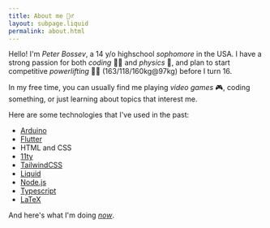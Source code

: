```yaml
---
title: About me 🙋‍♂️
layout: subpage.liquid
permalink: about.html
---
```


Hello! I'm *Peter Bossev*, a 14 y/o highschool *sophomore* in the USA. I have a strong passion for both *coding* 👨‍💻 and *physics* 🌌, and plan to start competitive *powerlifting* 🏋️‍♂️ (163/118/160kg@97kg) before I turn 16. 

In my free time, you can usually find me playing *video games* 🎮, coding something, or just learning about topics that interest me. 

Here are some technologies that I've used in the past:

<ul>
<li><a href="https://www.arduino.cc/" class="arduino arrow-external">Arduino</a></li>
<li><a href="https://flutter.dev/" class="flutter arrow-external">Flutter</a></li>
<li><span class="html">HTML</span> and <span class="css">CSS</span></li>
<li><a href="https://www.11ty.dev/"" class="eleventy arrow-external">11ty</a></li>
<li><a href="https://tailwindcss.com/" class="tailwind arrow-external">TailwindCSS</a></li>
<li><a href="https://shopify.github.io/liquid/" class="liquid arrow-external">Liquid</a></li>
<li><a href="https://nodejs.org/" class="nodejs arrow-external">Node.js</a></li>
<li><a href="https://www.typescriptlang.org/" class="typescript arrow-external">Typescript</a></li>
<li><a href="https://www.latex-project.org/" class="latex arrow-external">LaTeX</a></li>
</ul>

And here's what I'm doing <a href="/now/"><em>now</em></a>.